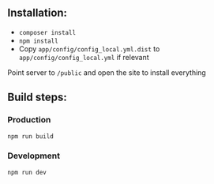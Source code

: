 ## Installation:

* `composer install`
* `npm install`
* Copy `app/config/config_local.yml.dist` to `app/config/config_local.yml` if relevant

Point server to `/public` and open the site to install everything

## Build steps:

### Production

`npm run build`

### Development

`npm run dev`
